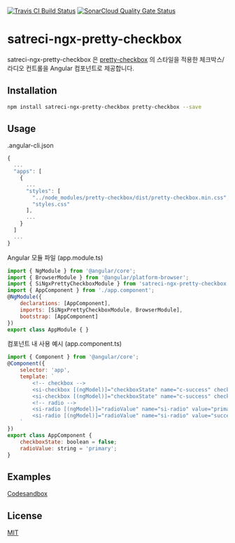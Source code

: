 [![Travis CI Build Status](https://travis-ci.org/satrec-initiative/satreci-ngx-pretty-checkbox.svg?branch=master)](https://travis-ci.org/satrec-initiative/satreci-ngx-pretty-checkbox)
[![SonarCloud Quality Gate Status](https://sonarcloud.io/api/project_badges/measure?project=satrec-initiative_satreci-ngx-pretty-checkbox&metric=alert_status)](https://sonarcloud.io/dashboard?id=satrec-initiative_satreci-ngx-pretty-checkbox)


# satreci-ngx-pretty-checkbox

satreci-ngx-pretty-checkbox 은 [pretty-checkbox](https://lokesh-coder.github.io/pretty-checkbox/) 의 스타일을 적용한 체크박스/라디오 컨트롤을 Angular 컴포넌트로 제공합니다.

## Installation

```bash
npm install satreci-ngx-pretty-checkbox pretty-checkbox --save
```

## Usage

.angular-cli.json

```javascript
{
  ...
  "apps": [
    {
      ...
      "styles": [
        "../node_modules/pretty-checkbox/dist/pretty-checkbox.min.css",
        "styles.css"
      ],
      ...
    }
  ]
  ...
}
```

Angular 모듈 파일 (app.module.ts)

```javascript
import { NgModule } from '@angular/core';
import { BrowserModule } from '@angular/platform-browser';
import { SiNgxPrettyCheckboxModule } from 'satreci-ngx-pretty-checkbox';
import { AppComponent } from './app.component';
@NgModule({
    declarations: [AppComponent],
    imports: [SiNgxPrettyCheckboxModule, BrowserModule],
    bootstrap: [AppComponent]
})
export class AppModule { }
```

컴포넌트 내 사용 예시 (app.component.ts)

```javascript
import { Component } from '@angular/core';
@Component({
    selector: 'app',
    template: `
        <!-- checkbox -->
        <si-checkbox [(ngModel)]="checkboxState" name="c-success" checkboxClass="p-success">Success</si-checkbox>
        <si-checkbox [(ngModel)]="checkboxState" name="c-success" checkboxClass="p-success">Success</si-checkbox>
        <!-- radio -->
        <si-radio [(ngModel)]="radioValue" name="si-radio" value="primary" radioClass="p-primary-o">Primary</si-radio>
        <si-radio [(ngModel)]="radioValue" name="si-radio" value="success" radioClass="p-success-o">Success</si-radio>
    `
})
export class AppComponent {
    checkboxState: boolean = false;
    radioValue: string = 'primary';
}
```

## Examples

[Codesandbox](https://codesandbox.io/s/github/satrec-initiative/satreci-ngx-pretty-checkbox)

## License

[MIT](https://choosealicense.com/licenses/mit/)

